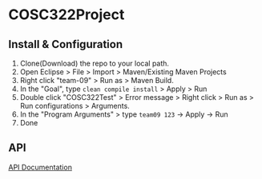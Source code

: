 # COSC322Project

## Install & Configuration

1. Clone(Download) the repo to your local path. 
2. Open Eclipse > File > Import > Maven/Existing Maven Projects
3. Right click "team-09" > Run as > Maven Build. 
4. In the "Goal", type `clean compile install` > Apply > Run
5. Double click "COSC322Test" > Error message > Right click > Run as > Run configurations > Arguments.
6. In the "Program Arguments" > type `team09 123` -> Apply -> Run
7. Done

## API
[API Documentation](https://people.ok.ubc.ca/yongg/teaching/cosc322/project-and-assignments/cosc322-game-client-2.1/game-client-api-2021/)
